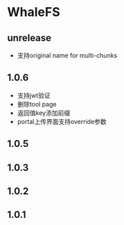 # WhaleFS

## unrelease
- 支持original name for multi-chunks

## 1.0.6
- 支持jwt验证
- 删除tool page
- 返回值key添加前缀
- portal上传界面支持override参数

## 1.0.5

## 1.0.3

## 1.0.2

## 1.0.1